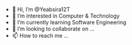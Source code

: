 - 👋 Hi, I’m @Yeabsira12T
- 👀 I’m interested in Computer & Technology
- 🌱 I’m currently learning Software Engineering
- 💞️ I’m looking to collaborate on ...
- 📫 How to reach me ...

<!---
Yeabsira12T/Yeabsira12T is a ✨ special ✨ repository because its `README.md` (this file) appears on your GitHub profile.
You can click the Preview link to take a look at your changes.
--->
